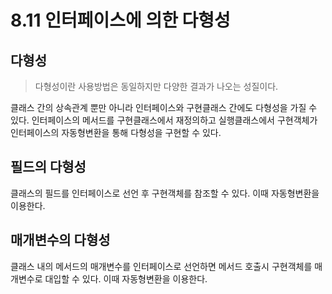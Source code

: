 # 8.11 인터페이스에 의한 다형성
## 다형성
> 다형성이란 사용방법은 동일하지만 다양한 결과가 나오는 성질이다.

클래스 간의 상속관계 뿐만 아니라 인터페이스와 구현클래스 간에도 다형성을 가질 수 있다.
인터페이스의 메서드를 구현클래스에서 재정의하고 실행클래스에서 구현객체가 인터페이스의 자동형변환을 통해 다형성을 구현할 수 있다.

## 필드의 다형성
클래스의 필드를 인터페이스로 선언 후 구현객체를 참조할 수 있다. 이때 자동형변환을 이용한다.

## 매개변수의 다형성
클래스 내의 메서드의 매개변수를 인터페이스로 선언하면 메서드 호출시 구현객체를 매개변수로 대입할  수 있다.
이때 자동형변환을 이용한다.

